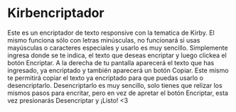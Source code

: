 # Kirbencriptador
Este es un encriptador de texto responsive con la tematica de Kirby. El mismo funciona sólo con letras minúsculas, no funcionará si usas mayúsculas o caracteres especiales y usarlo es muy sencillo. Simplemente ingresa donde se te indica, el texto que deseas encriptar y luego clickea el botón Encriptar. A la derecha de tu pantalla aparecerá el texto que has ingresado, ya encriptado y también aparecerá un botón Copiar. Este mismo te permitirá copiar el texto ya encriptado para que puedas usarlo o desencriptarlo. Desencriptarlo es muy sencillo, solo tienes que relizar los mismos pasos para encritar, pero en vez de apretar el botón Encriptar, esta vez presionarás Desencriptar y ¡Listo! <3
